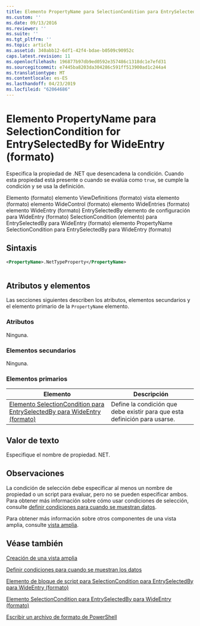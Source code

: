 ```yaml
---
title: Elemento PropertyName para SelectionCondition para EntrySelectedBy para WideEntry (formato) | Microsoft Docs
ms.custom: ''
ms.date: 09/13/2016
ms.reviewer: ''
ms.suite: ''
ms.tgt_pltfrm: ''
ms.topic: article
ms.assetid: 340abb12-6df1-42f4-bdae-b0509c90952c
caps.latest.revision: 11
ms.openlocfilehash: 196877b97db9ed0592e357486c1318dc1e7efd31
ms.sourcegitcommit: e7445ba8203da304286c591ff513900ad1c244a4
ms.translationtype: MT
ms.contentlocale: es-ES
ms.lasthandoff: 04/23/2019
ms.locfileid: "62064686"
---
```

# <a name="propertyname-element-for-selectioncondition-for-entryselectedby-for-wideentry-format"></a>Elemento PropertyName para SelectionCondition for EntrySelectedBy for WideEntry (formato)

Especifica la propiedad de .NET que desencadena la condición. Cuando esta propiedad está presente o cuando se evalúa como `true`, se cumple la condición y se usa la definición.

Elemento (formato) elemento ViewDefinitions (formato) vista elemento (formato) elemento WideControl (formato) elemento WideEntries (formato) elemento WideEntry (formato) EntrySelectedBy elemento de configuración para WideEntry (formato) SelectionCondition (elemento) para EntrySelectedBy para WideEntry (formato) elemento PropertyName SelectionCondition para EntrySelectedBy para WideEntry (formato)

## <a name="syntax"></a>Sintaxis

```xml
<PropertyName>.NetTypeProperty</PropertyName>
```

```csharp

```

## <a name="attributes-and-elements"></a>Atributos y elementos

Las secciones siguientes describen los atributos, elementos secundarios y el elemento primario de la `PropertyName` elemento.

### <a name="attributes"></a>Atributos

Ninguna.

### <a name="child-elements"></a>Elementos secundarios

Ninguna.

### <a name="parent-elements"></a>Elementos primarios

|Elemento|Descripción|
|-------------|-----------------|
|[Elemento SelectionCondition para EntrySelectedBy para WideEntry (formato)](./selectioncondition-element-for-entryselectedby-for-widecontrol-format.md)|Define la condición que debe existir para que esta definición para usarse.|

## <a name="text-value"></a>Valor de texto

Especifique el nombre de propiedad. NET.

## <a name="remarks"></a>Observaciones

La condición de selección debe especificar al menos un nombre de propiedad o un script para evaluar, pero no se pueden especificar ambos. Para obtener más información sobre cómo usar condiciones de selección, consulte [definir condiciones para cuando se muestran datos](./defining-conditions-for-displaying-data.md).

Para obtener más información sobre otros componentes de una vista amplia, consulte [vista amplia](./creating-a-wide-view.md).

## <a name="see-also"></a>Véase también

[Creación de una vista amplia](./creating-a-wide-view.md)

[Definir condiciones para cuando se muestran los datos](./defining-conditions-for-displaying-data.md)

[Elemento de bloque de script para SelectionCondition para EntrySelectedBy para WideEntry (formato)](./scriptblock-element-for-selectioncondition-for-entryselectedby-for-widecontrol-format.md)

[Elemento SelectionCondition para EntrySelectedBy para WideEntry (formato)](./selectioncondition-element-for-entryselectedby-for-widecontrol-format.md)

[Escribir un archivo de formato de PowerShell](./writing-a-powershell-formatting-file.md)
